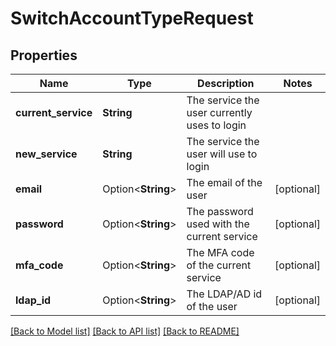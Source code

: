 # SwitchAccountTypeRequest

## Properties

Name | Type | Description | Notes
------------ | ------------- | ------------- | -------------
**current_service** | **String** | The service the user currently uses to login | 
**new_service** | **String** | The service the user will use to login | 
**email** | Option<**String**> | The email of the user | [optional]
**password** | Option<**String**> | The password used with the current service | [optional]
**mfa_code** | Option<**String**> | The MFA code of the current service | [optional]
**ldap_id** | Option<**String**> | The LDAP/AD id of the user | [optional]

[[Back to Model list]](../README.md#documentation-for-models) [[Back to API list]](../README.md#documentation-for-api-endpoints) [[Back to README]](../README.md)


